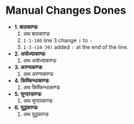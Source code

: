 # Manual Changes Dones

- **1. बालकाण्डः**
  1. अथ बालकाण्डः
  1. `1-1-100` line 3 change ॥ to ।
  1. `1-3-(24-39)` added । at the end of the line.
- **2. अयोध्याकाण्डः**
  1. अथ अयोध्याकाण्डः
- **3. अरण्यकाण्डः**
  1. अथ अरण्यकाण्डः
- **4. किष्किन्धाकाण्डः**
  1. अथ किष्किन्धाकाण्डः
- **5. सुन्दरकाण्डः**
  1. अथ सुन्दरकाण्डः
- **6. युद्धकाण्डः**
  1. अथ युद्धकाण्डः
